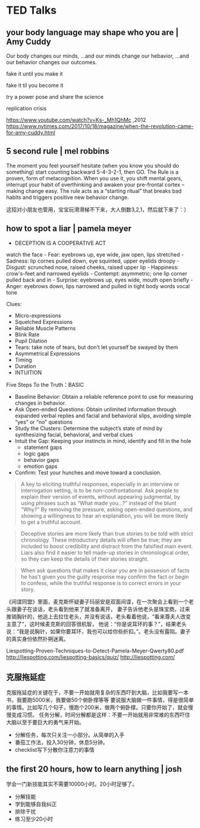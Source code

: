 # TED Talks


## your body language may shape who you are | Amy Cuddy

Our body changes our minds,
...and our minds change our hebavior,
...and our behavior changes our outcomes.

fake it until you make it

fake it til you become it

try a power pose and share the science

replication crisis

https://www.youtube.com/watch?v=Ks-_Mh1QhMc ,2012
https://www.nytimes.com/2017/10/18/magazine/when-the-revolution-came-for-amy-cuddy.html


## 5 second rule | mel robbins

The moment you feel yourself hesitate (when you know you should do something) start counting backward 5-4-3-2-1, then GO. The Rule is a proven, form of metacognition. When you use it, you shift mental gears, interrupt your habit of overthinking and awaken your pre-frontal cortex – making change easy. The rule acts as a “starting ritual” that breaks bad habits and triggers positive new behavior change.

这招对小朋友也管用，宝宝玩滑滑梯不下来，大人倒数3,2,1，然后就下来了：）

## how to spot a liar | pamela meyer


- DECEPTION IS A COOPERATIVE ACT

watch the face
    - Fear: eyebrows up, eye wide, jaw open, lips stretched
    - Sadness: lip cornes pulled down, eye squinted, upper eyelids droopy
    - Disgust: scrunched nose, raised cheeks, raised upper lip
    - Happiness: crow's-feet and narrowed eyelids
    - Contempt: asymmetric; one lip corner pulled back and in
    - Surprise: eyebrows up, eyes wide, mouth open briefly
    - Anger: eyebrows down, lips narrowed and pulled in tight
body
words
vocal tone

Clues:
- Micro-expressions
- Squelched Expressions
- Reliable Muscle Patterns
- Blink  Rate
- Pupil Dilation
- Tears: take note of tears, but don’t let yourself be swayed by them
- Asymmetrical Expressions
- Timing
- Duration
- INTUITION

Five Steps To the Truth：BASIC
- Baseline Behavior: Obtain a reliable reference point to use for measuring changes in behavior.
- Ask Open-ended Questions: Obtain unlimited information through expanded verbal replies and facial and behavioral
slips, avoiding simple “yes” or “no” questions
- Study the Clusters: Determine the subject’s state of mind by synthesizing facial, behavioral, and verbal clues
- Intuit the Gap: Keeping your instincts in mind, identify and fill in the hole
    - statement gaps
    - logic gaps
    - behavior gaps
    - emotion gaps
- Confirm: Test your hunches and move toward a conclusion.

> A key to eliciting truthful responses, especially in an interview or interrogation setting, is to be non-confrontational. Ask people to explain their version of events, without appearing judgmental, by using phrases such as “What made you…?” instead of the blunt “Why?” By removing the pressure, asking open-ended questions, and showing a willingness to hear an explanation, you will be more likely to get a truthful account.

> Deceptive stories are more likely than true stories to be told with strict chronology.
These introductory details will often be true; they are included to boost credibility and distract from the falsified main event.
Liars also find it easier to tell made-up stories in chronological order, so they can keep the details of their stories straight.

> When ask questions that makes it clear you are in possesion of facts he has't given you
the guilty response may confirm the fact or begin to confess, while the truthful response
is to correct errors in your story.


《间谍同盟》里面，麦克斯怀疑妻子玛丽安是双面间谍，在一次聚会上看到一个老头跟妻子在谈话，老头看到他来了就准备离开，
妻子告诉他老头是珠宝商，过来推销胸针的，他追上去拉住老头，并没有说话，老头看着他说，“看来尊夫人改变主意了”，这时候麦克斯的回答很机智，
他说：“你是说耳环的事？”，结果老头说：“我是说胸针，如果你要耳环，我也可以给你些折扣。”。老头没有露陷。妻子的真实身份依然扑朔迷离。


Liespotting-Proven-Techniques-to-Detect-Pamela-Meyer-Qwerty80.pdf
http://liespotting.com/liespotting-basics/quiz/
http://liespotting.com/

## 克服拖延症

克服拖延症的关键在于，不要一开始就用复杂的东西吓到大脑，比如我要写一本书，我要跑5000米，我要做50个俯卧撑等等
要说服大脑做一件事情，得是很简单的事情。比如写几个句子，慢跑个200米，做两个俯卧撑。只要你开始了，就会慢慢变成习惯。
任务分解，时间分解都是这样：不要一开始就用非常难的东西吓住大脑以至于要巨大的勇气来开始。

* 分解任务，每次只关注一小部分。从简单的入手
* 番茄工作法，投入30分钟，休息5分钟。
* checklist写下分散你注意力的事情

## the first 20 hours, how to learn anything | josh
学会一门新技能其实不需要10000小时。20小时足够了。
* 分解技能
* 学到能够自我纠正
* 排除干扰
* 练习至少20小时
